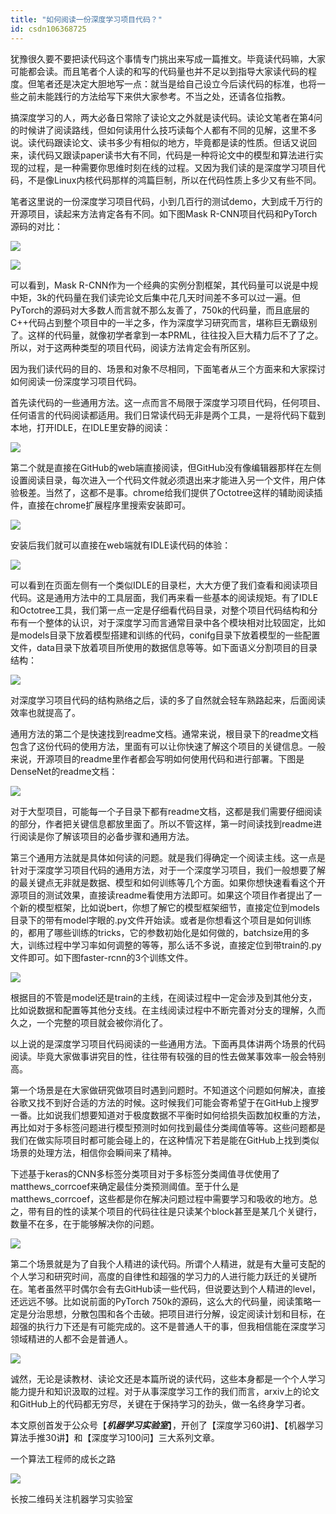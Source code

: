 ```yaml
---
title: "如何阅读一份深度学习项目代码？"
id: csdn106368725
---
```


犹豫很久要不要把读代码这个事情专门挑出来写成一篇推文。毕竟读代码嘛，大家可能都会读。而且笔者个人读的和写的代码量也并不足以到指导大家读代码的程度。但笔者还是决定大胆地写一点：就当是给自己设立今后读代码的标准，也将一些之前未能践行的方法给写下来供大家参考。不当之处，还请各位指教。

搞深度学习的人，两大必备日常除了读论文之外就是读代码。读论文笔者在第4问的时候讲了阅读路线，但如何读用什么技巧读每个人都有不同的见解，这里不多说。读代码跟读论文、读书多少有相似的地方，毕竟都是读的性质。但话又说回来，读代码又跟读paper读书大有不同，代码是一种将论文中的模型和算法进行实现的过程，是一种需要你思维时刻在线的过程。又因为我们读的是深度学习项目代码，不是像Linux内核代码那样的鸿篇巨制，所以在代码性质上多少又有些不同。

笔者这里说的一份深度学习项目代码，小到几百行的测试demo，大到成千万行的开源项目，读起来方法肯定各有不同。如下图Mask R-CNN项目代码和PyTorch源码的对比：

![](../img/49a1617d35d7467ed5d5eeb75809a80c.png)

![](../img/9f6085fa65c52fa88b134d72e8f5d1f2.png)

可以看到，Mask R-CNN作为一个经典的实例分割框架，其代码量可以说是中规中矩，3k的代码量在我们读完论文后集中花几天时间差不多可以过一遍。但PyTorch的源码对大多数人而言就不那么友善了，750k的代码量，而且底层的C++代码占到整个项目中的一半之多，作为深度学习研究而言，堪称巨无霸级别了。这样的代码量，就像初学者拿到一本PRML，往往投入巨大精力后不了了之。所以，对于这两种类型的项目代码，阅读方法肯定会有所区别。

因为我们读代码的目的、场景和对象不尽相同，下面笔者从三个方面来和大家探讨如何阅读一份深度学习项目代码。

首先读代码的一些通用方法。这一点而言不局限于深度学习项目代码，任何项目、任何语言的代码阅读都适用。我们日常读代码无非是两个工具，一是将代码下载到本地，打开IDLE，在IDLE里安静的阅读：

![](../img/5afcf282030471ced3684f781c422f91.png)

第二个就是直接在GitHub的web端直接阅读，但GitHub没有像编辑器那样在左侧设置阅读目录，每次进入一个代码文件就必须退出来才能进入另一个文件，用户体验极差。当然了，这都不是事。chrome给我们提供了Octotree这样的辅助阅读插件，直接在chrome扩展程序里搜索安装即可。

![](../img/5199a07145d36a4724fd4c4fa02edf35.png)

安装后我们就可以直接在web端就有IDLE读代码的体验：

![](../img/79748218b5739663cfbf0f37e4616be0.png)

可以看到在页面左侧有一个类似IDLE的目录栏，大大方便了我们查看和阅读项目代码。这是通用方法中的工具层面，我们再来看一些基本的阅读规矩。有了IDLE和Octotree工具，我们第一点一定是仔细看代码目录，对整个项目代码结构和分布有一个整体的认识，对于深度学习而言通常目录中各个模块相对比较固定，比如是models目录下放着模型搭建和训练的代码，conifg目录下放着模型的一些配置文件，data目录下放着项目所使用的数据信息等等。如下面语义分割项目的目录结构：

![](../img/bc8b89beb9999ce37ac45b3e66312fd1.png)

对深度学习项目代码的结构熟络之后，读的多了自然就会轻车熟路起来，后面阅读效率也就提高了。

通用方法的第二个是快速找到readme文档。通常来说，根目录下的readme文档包含了这份代码的使用方法，里面有可以让你快速了解这个项目的关键信息。一般来说，开源项目的readme里作者都会写明如何使用代码和进行部署。下图是DenseNet的readme文档：

![](../img/c6026d2445ea10017aeae63d7697858b.png)

对于大型项目，可能每一个子目录下都有readme文档，这都是我们需要仔细阅读的部分，作者把关键信息都放里面了。所以不管这样，第一时间读找到readme进行阅读是你了解该项目的必备步骤和通用方法。

第三个通用方法就是具体如何读的问题。就是我们得确定一个阅读主线。这一点是针对于深度学习项目代码的通用方法，对于一个深度学习项目，我们一般想要了解的最关键点无非就是数据、模型和如何训练等几个方面。如果你想快速看看这个开源项目的测试效果，直接读readme看使用方法即可。如果这个项目作者提出了一个新的模型框架，比如说bert，你想了解它的模型框架细节，直接定位到models目录下的带有model字眼的.py文件开始读。或者是你想看这个项目是如何训练的，都用了哪些训练的tricks，它的参数初始化是如何做的，batchsize用的多大，训练过程中学习率如何调整的等等，那么话不多说，直接定位到带train的.py文件即可。如下图faster-rcnn的3个训练文件。

![](../img/786d15fe5594e8283e2e943a0a0be5f3.png)

根据目的不管是model还是train的主线，在阅读过程中一定会涉及到其他分支，比如说数据和配置等其他分支线。在主线阅读过程中不断完善对分支的理解，久而久之，一个完整的项目就会被你消化了。

以上说的是深度学习项目代码阅读的一些通用方法。下面再具体讲两个场景的代码阅读。毕竟大家做事讲究目的性，往往带有较强的目的性去做某事效率一般会特别高。

第一个场景是在大家做研究做项目时遇到问题时。不知道这个问题如何解决，直接谷歌又找不到好合适的方法的时候。这时候我们可能会寄希望于在GitHub上搜罗一番。比如说我们想要知道对于极度数据不平衡时如何给损失函数加权重的方法，再比如对于多标签问题进行模型预测时如何找到最佳分类阈值等等。这些问题都是我们在做实际项目时都可能会碰上的，在这种情况下若是能在GitHub上找到类似场景的处理方法，相信你会瞬间来了精神。

下述基于keras的CNN多标签分类项目对于多标签分类阈值寻优使用了matthews_corrcoef来确定最佳分类预测阈值。至于什么是matthews_corrcoef，这些都是你在解决问题过程中需要学习和吸收的地方。总之，带有目的性的读某个项目的代码往往是只读某个block甚至是某几个关键行，数量不在多，在于能够解决你的问题。

![](../img/a81afbefd371b2bc1b97564a818617c2.png)

第二个场景就是为了自我个人精进的读代码。所谓个人精进，就是有大量可支配的个人学习和研究时间，高度的自律性和超强的学习力的人进行能力跃迁的关键所在。笔者虽然平时偶尔会有去GitHub读一些代码，但说要达到个人精进的level，还远远不够。比如说前面的PyTorch 750k的源码，这么大的代码量，阅读策略一定是分治思想，分散包围和各个击破。把项目进行分解，设定阅读计划和目标，在超强的执行力下还是有可能完成的。这不是普通人干的事，但我相信能在深度学习领域精进的人都不会是普通人。

![](../img/46445beac27f2243828ba3fdc37e6480.png)

诚然，无论是读教材、读论文还是本篇所说的读代码，这些本身都是一个个人学习能力提升和知识汲取的过程。对于从事深度学习工作的我们而言，arxiv上的论文和GitHub上的代码都无穷尽，关键在于保持学习的劲头，做一名终身学习者。

本文原创首发于公众号【***机器学习实验室***】，开创了【深度学习60讲】、【机器学习算法手推30讲】和【深度学习100问】三大系列文章。

一个算法工程师的成长之路

![](../img/17e61fcff30bcbf28532408765ee38c2.png)

长按二维码关注机器学习实验室